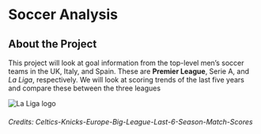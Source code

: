 # Soccer Analysis
## About the Project
This project will look at goal information from the top-level men’s soccer teams in the UK, Italy, and Spain. These are **Premier League**, Serie A, and *La Liga*, respectively. We will look at scoring trends of the last five years and compare these between the three leagues

![La Liga logo](https://assets.laliga.com/assets/logos/laliga-v/laliga-v-300x300.jpg)

###### Credits: Celtics-Knicks-Europe-Big-League-Last-6-Season-Match-Scores

